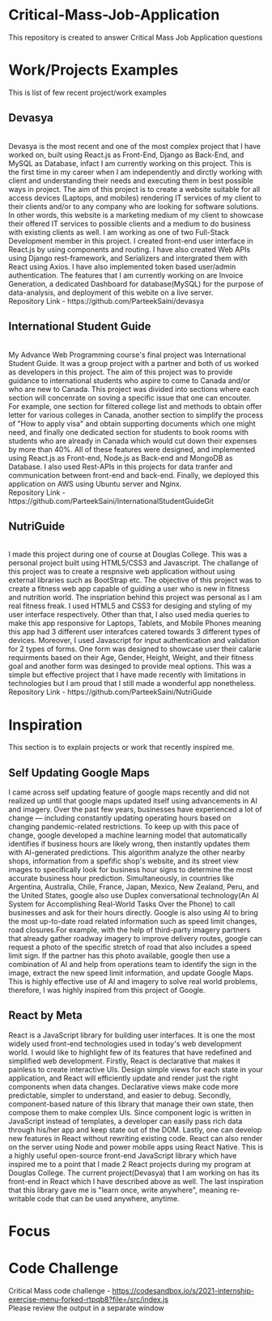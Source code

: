 # Critical-Mass-Job-Application
This repository is created to answer Critical Mass Job Application questions 

# Work/Projects Examples
This is list of few recent project/work examples

<h2>Devasya</h2><br/>
Devasya is the most recent and one of the most complex project that I have worked on, built using React.js as Front-End, Django as Back-End, and MySQL as Database, infact I am currently working on this project. This is the first time in my career when I am independently and dirctly working with client and understanding their needs and executing them in best possible ways in project. The aim of this project is to create a website suitable for all access devices (Laptops, and mobiles) rendering IT services of my client to their clients and/or to any company who are looking for software solutions. In other words, this website is a marketing medium of  my client to showcase their offered IT services to possible clients and a medium to do business with existing clients as well. I am working as one of two Full-Stack Development member in this project. I created front-end user interface in React.js by using components and routing. I have also created Web APIs using Django rest-framework, and Serializers and intergrated them with React using Axios. I have also implemented token based user/admin authentication. The features that I am currently working on are Invoice Generation, a dedicated Dashboard for database(MySQL) for the purpose of data-analysis, and deployment of this webite on a live server.<br/>
Repository Link - https://github.com/ParteekSaini/devasya

<h2>International Student Guide</h2><br/>
My Advance Web Programming course's final project was International Student Guide. It was a group project with a partner and both of us worked as developers in this project. The aim of this project was to provide guidance to international students who aspire to come to Canada and/or who are new to Canada. This project was divided into sections where each section will concenrate on soving a specific issue that one can encouter. For example, one section for filtered college list and methods to obtain offer letter for various colleges in Canada, another section to simplify the process of "How to apply visa" and obtain supporting documents which one might need, and finally one dedicated section for students to book rooms with students who are already in Canada which would cut down their expenses by more than 40%. All of these features were designed, and implemented using React.js as Front-end, Node.js as Back-end and MongoDB as Database. I also used Rest-APIs in this projects for data tranfer and communication between front-end and back-end. Finally, we deployed this application on AWS using Ubuntu server and Nginx.<br/>
Repository Link - https://github.com/ParteekSaini/InternationalStudentGuideGit

<h2>NutriGuide</h2><br/>
I made this project during one of course at Douglas College. This was a personal project built using HTML5/CSS3 and Javascript. The challange of this project was to create a respnsive web application without using external libraries such as BootStrap etc. The objective of this project was to create a fitness web app capable of guiding a user who is new in fitness and nutrition world. The inspriation behind this project was personal as I am real fitness freak. I used HTML5 and CSS3 for desiging and styling of my user interface respectively. Other than that, I also used media queries to make this app responsive for Laptops, Tablets, and Mobile Phones meaning this app had 3 different user interafces catered towards 3 different types of devices. Moreover, I used Javascript for input authentication and validation for 2 types of forms. One form was designed to showcase user their calarie requirments based on their Age, Gender, Height, Weight, and their fitness goal and another form was desinged to provide meal options. This was a simple but effective project that I have made recently with limitations in technologies but I am proud that I still made a wonderful app nonetheless.<br/>
Repository Link - https://github.com/ParteekSaini/NutriGuide

# Inspiration
This section is to explain projects or work that recently inspired me.

<h2>Self Updating Google Maps</h2>
I came across self updating feature of google maps recently and did not realized up until that google maps updated itself using advancements in AI and imagery.
Over the past few years, businesses have experienced a lot of change — including constantly updating operating hours based on changing pandemic-related restrictions. To keep up with this pace of change, google developed a machine learning model that automatically identifies if business hours are likely wrong, then instantly updates them with AI-generated predictions. This algorithm analyze the other nearby shops, information from a spefific shop's website, and its street view images to specifically look for business hour signs to determine the most accurate business hour prediction. Simultaneously, in countries like Argentina, Australia, Chile, France, Japan, Mexico, New Zealand, Peru, and the United States, google also use Duplex conversational technology(An AI System for Accomplishing Real-World Tasks Over the Phone) to call businesses and ask for their hours directly. Google is also using AI to bring the most up-to-date road related information such as  speed limit changes, road closures.For example, with the help of third-party imagery partners that already gather roadway imagery to improve delivery routes, google can request a photo of the specific stretch of road that also includes a speed limit sign. If the partner has this photo available, google then use a combination of AI and help from operations team to identify the sign in the image, extract the new speed limit information, and update Google Maps. This is highly effective use of AI and imagery to solve real world problems, therefore, I was highly inspired from this project of Google.

<h2>React by Meta</h2>
React is a JavaScript library for building user interfaces. It is one the most widely used front-end technologies used in today's web development world. I would like to highlight few of its features that have redefined and simplified web development. Firstly, React is declarative that makes it painless to create interactive UIs. Design simple views for each state in your application, and React will efficiently update and render just the right components when data changes. Declarative views make code more predictable, simpler to understand, and easier to debug. Secondly, component-based nature of this library that manage their own state, then compose them to make complex UIs. Since component logic is written in JavaScript instead of templates, a developer can easily pass rich data through his/her app and keep state out of the DOM. Lastly, one can develop new features in React without rewriting existing code. React can also render on the server using Node and power mobile apps using React Native. This is a highly useful open-source front-end JavaScript library which have inspired me to a point that I made 2 React projects during my program at Douglas College. The current project(Devasya) that I am working on has its front-end in React which I have described above as well. The last inspiration that this library gave me is "learn once, write anywhere", meaning re-writable code that can be used anywhere, anytime.




# Focus

# Code Challenge
Critical Mass code challenge - https://codesandbox.io/s/2021-internship-exercise-menu-forked-rtpqb8?file=/src/index.js <br/>
Please review the output in a separate window 
